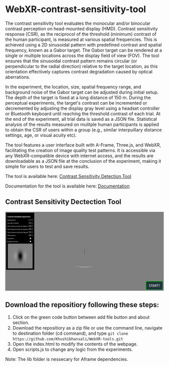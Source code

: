 # WebXR-contrast-sensitivity-tool
The contrast sensitivity tool evaluates the monocular and/or binocular contrast perception on head-mounted display (HMD). Contrast sensitivity response (CSR), as the reciprocol of the threshold (minimum) contrast of the human participant, is measured at various spatial frequencies. This is achieved using a 2D sinusoidal pattern with predefined contrast and spatial frequency, known as a Gabor target. The Gabor target can be rendered at a single or multiple locations across the display field of view (FOV). The tool ensures that the sinusoidal contrast pattern remains circular (or perpendicular to the radial direction) relative to the target location, as this orientation effectively captures contrast degradation caused by optical aberrations.

In the experiment, the location, size, spatial frequency range, and background noise of the Gabor target can be adjusted during initial setup. The depth of the target is fixed at a long distance of 150 m. During the perceptual experiments, the target's contrast can be incremented or decremented by adjusting the display gray level using a headset controller or Bluetooth keyboard until reaching the threshold contrast of each trial. At the end of the experiment, all trial data is saved as a JSON file. Statistical analysis of the results measured on mulitple human participants is applied to obtain the CSR of users within a group (e.g., similar interpuillary distance settings, age, or visual acuity etc).

The tool features a user interface built with A-Frame, Three.js, and WebXR, facilitating the creation of image quality test patterns. It is accessible via any WebXR-compatible device with internet access, and the results are downloadable as a JSON file at the conclusion of the experiment, making it simple for users to test and save results.

The tool is available here: [Contrast Sensitivity Detection Tool](https://khushibhansali.github.io/WebXR-contrast-sensitivity-tool/)

Documentation for the tool is available here: [Documentation](https://khushibhansali.github.io/WebXR-contrast-sensitivity-tool/documentation/)


## Contrast Sensitivity Dectection Tool

![plot](Image/exp1.PNG)

## Download the repositiory following these steps:
1. Click on the green code button between add file button and about section. 
2. Download the repositiory as a zip file or use the command line, navigate to destination folder (cd command), and type ```git clone https://github.com/Khushibhansali/WebXR-tools.git```
3. Open the index.html to modify the contents of the webpage. 
4. Open scripts.js to change any logic from the experiments.

Note: The lib folder is nessecary for Aframe dependencies.
